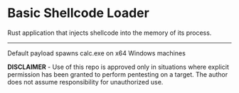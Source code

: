 # Basic Shellcode Loader

Rust application that injects shellcode into the memory of its process.

---
Default payload spawns calc.exe on x64 Windows machines

**DISCLAIMER** - Use of this repo is approved only in situations where explicit permission has been granted to perform pentesting on a target. The author does not assume responsibility for unauthorized use.
